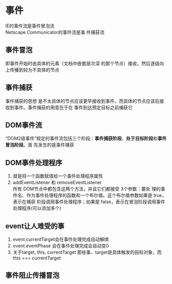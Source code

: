# 事件
IE的事件流是事件冒泡流    
Netscape Communicator的事件流是事 件捕获流    


## 事件冒泡
即事件开始时由具体的元素（文档中嵌套层次深 的那个节点）接收，然后逐级向上传播到较为不具体的节点

## 事件捕获 
事件捕获的思想 是不太具体的节点应该更早接收到事件，而具体的节点应该后接收到事件。事件捕获的用意在于在 事件到达预定目标之前捕获它

## DOM事件流
“DOM2级事件”规定的事件流包括三个阶段：**事件捕获阶段**、**处于目标阶段**和**事件冒泡阶段**。首 先发生的是事件捕获

## DOM事件处理程序
1. 就是将一个函数赋值给一个事件处理程序属性
2. addEventListener 和 removeEventListener    
所有 DOM节点中都包含这两个方法，并且它们都接受 3个参数：要处 理的事件名、作为事件处理程序的函数和一个布尔值。这个布尔值参数如果是 true，表示在捕获 阶段调用事件处理程序；如果是 false，表示在冒泡阶段调用事件处理程序(可以添加多个)

## event让人难受的事
1. event.currentTarget会在事件处理完成自动解绑
2. event.eventPhase 会在事件处理完成会自动变0
3. 关于target, this, currentTarget 那些事，target是具体触发的目标对象，而this === currentTarget

## 事件阻止传播冒泡



